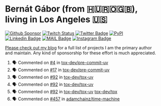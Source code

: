 # Bernát Gábor (from 🇭🇺🇷🇴🇬🇧), living in Los Angeles 🇺🇸

[![Github Sponsor](https://img.shields.io/static/v1?label=Sponsor&message=%E2%9D%A4&logo=GitHub&link=https://github.com/sponsors/gaborbernat&style=flat-square)](https://github.com/sponsors/gaborbernat)
[![Twitch Status](https://img.shields.io/twitch/status/gaborbernat?style=flat-square)](https://www.twitch.tv/gaborbernat)
[![Twitter Badge](https://img.shields.io/badge/-@gjbernat-1ca0f1?style=flat-square&labelColor=1ca0f1&logo=twitter&logoColor=white&link=https://twitter.com/gjbernat)](https://twitter.com/gjbernat)
[![PyPI](https://img.shields.io/badge/-gaborbernat-0073b7?style=flat-square&logo=Python&logoColor=white&link=https://pypi.org/user/gaborbernat/)](https://pypi.org/user/gaborbernat/)
[![Linkedin Badge](https://img.shields.io/badge/-gaborbernat-blue?style=flat-square&logo=Linkedin&logoColor=white&link=https://www.linkedin.com/in/gaborbernat/)](https://www.linkedin.com/in/gaborbernat/)
[![MAIL Badge](https://img.shields.io/badge/-gaborjbernat@gmail.com-c14438?style=flat-square&logo=Gmail&logoColor=white&link=mailto:gaborjbernat@gmail.com)](mailto:gaborjbernat@gmail.com)
[![Instagram Badge](https://img.shields.io/badge/-@gabor__bernat-845EC2?style=flat-square&labelColor=white&logo=Instagram&link=https://instagram.com/gabor_bernat/)](https://instagram.com/gabor_bernat)

[Please check out my blog](https://bernat.tech/about/) for a full list of projects I am the primary author and maintain.
Any kind of sponsorship for these effort is much appreciated.

<!--START_SECTION:activity-->

1. 🗣 Commented on [#4](https://github.com/tox-dev/pre-commit-uv/issues/4#issuecomment-2361473034) in [tox-dev/pre-commit-uv](https://github.com/tox-dev/pre-commit-uv)
2. 🗣 Commented on [#17](https://github.com/tox-dev/pre-commit-uv/issues/17#issuecomment-2361471990) in [tox-dev/pre-commit-uv](https://github.com/tox-dev/pre-commit-uv)
3. 🗣 Commented on [#92](https://github.com/tox-dev/tox-uv/issues/92#issuecomment-2361444366) in [tox-dev/tox-uv](https://github.com/tox-dev/tox-uv)
4. 🗣 Commented on [#92](https://github.com/tox-dev/tox-uv/issues/92#issuecomment-2361409759) in [tox-dev/tox-uv](https://github.com/tox-dev/tox-uv)
5. 🗣 Commented on [#92](https://github.com/tox-dev/tox-uv/issues/92#issuecomment-2361359310) in [tox-dev/tox-uv](https://github.com/tox-dev/tox-uv)
   [tox-dev/tox](https://github.com/tox-dev/tox)
5. 🗣 Commented on [#457](https://github.com/adamchainz/time-machine/pull/457#issuecomment-2197730644) in
[adamchainz/time-machine](https://github.com/adamchainz/time-machine)
<!--END_SECTION:activity-->
